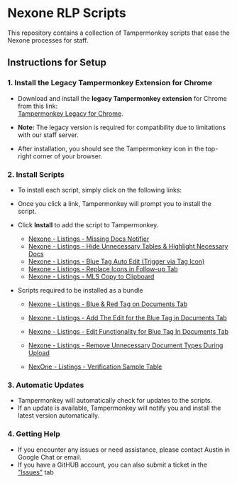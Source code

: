# Nexone RLP Scripts

This repository contains a collection of Tampermonkey scripts that ease the Nexone processes for staff. 

## Instructions for Setup

### 1. Install the Legacy Tampermonkey Extension for Chrome
- Download and install the **legacy Tampermonkey extension** for Chrome from this link:  
  [Tampermonkey Legacy for Chrome](https://chromewebstore.google.com/detail/tampermonkey-legacy/lcmhijbkigalmkeommnijlpobloojgfn).
  
- **Note:** The legacy version is required for compatibility due to limitations with our staff server.  
- After installation, you should see the Tampermonkey icon in the top-right corner of your browser.

### 2. Install Scripts
- To install each script, simply click on the following links:
- Once you click a link, Tampermonkey will prompt you to install the script.  
- Click **Install** to add the script to Tampermonkey.

  - [Nexone - Listings - Missing Docs Notifier](https://github.com/Austoonzzz/nexone-rlp-scripts/raw/refs/heads/main/Nexone/Nexone%20-%20Listings%20-%20Missing%20Docs%20Notifier-1.6.user.js)
  - [Nexone - Listings - Hide Unnecessary Tables & Highlight Necessary Docs](https://github.com/Austoonzzz/nexone-rlp-scripts/raw/refs/heads/main/Nexone/Nexone%20-%20Listings%20-%20Hide%20Unnecessary%20Tables%20&%20Highlight%20Necessary%20Docs-1.6.user.js)
  - [Nexone - Listings - Blue Tag Auto Edit (Trigger via Tag Icon)](https://github.com/Austoonzzz/nexone-rlp-scripts/raw/refs/heads/main/Nexone/Nexone%20-%20Listings%20-%20Blue%20Tag%20Auto%20Edit%20(Trigger%20via%20Tag%20Icon)-1.6.user.js)
  - [Nexone - Listings -  Replace Icons in Follow-up Tab](https://github.com/Austoonzzz/nexone-rlp-scripts/raw/refs/heads/main/Nexone/Nexone%20-%20Listings%20-%20Replace%20Icons%20in%20Follow-up%20Tab-0.4.user.js)
  - [Nexone - Listings - MLS Copy to Clipboard](https://github.com/Austoonzzz/nexone-rlp-scripts/raw/refs/heads/main/Nexone/Nexone%20-%20Listings%20-%20MLS%20Copy%20to%20Clipboard-1.2.user.js)
 
- Scripts required to be installed as a bundle
  - [Nexone - Listings - Blue & Red Tag on Documents Tab](https://github.com/Austoonzzz/nexone-rlp-scripts/raw/refs/heads/main/Nexone/Nexone%20-%20Blue%20&%20Red%20Tag%20on%20Documents%20Tab%20in%20Listings-1.0.user.js)
  - [Nexone - Listings - Add The Edit for the Blue Tag in Documents Tab](https://github.com/Austoonzzz/nexone-rlp-scripts/raw/refs/heads/main/Nexone/Nexone%20-%20Listings%20-%20Add%20The%20Edit%20for%20the%20Blue%20Tag%20in%20Documents%20Tab-0.4.user.js)
  - [Nexone - Listings - Edit Functionality for Blue Tag In Documents Tab](https://github.com/Austoonzzz/nexone-rlp-scripts/raw/refs/heads/main/Nexone/Nexone%20-%20Listings%20-%20Edit%20Functionality%20for%20Blue%20Tag%20In%20Documents%20Tab-1.7.user.js)
 
  - [Nexone - Listings - Remove Unnecessary Document Types During Upload](https://github.com/Austoonzzz/nexone-rlp-scripts/raw/refs/heads/main/Nexone/Nexone%20-%20Listings%20-%20Remove%20Unnecessary%20Document%20Types%20During%20Upload-1.6.user.js)
  - [NexOne - Listings - Verification Sample Table](https://github.com/Austoonzzz/nexone-rlp-scripts/raw/refs/heads/main/Nexone/NexOne%20-%20Listings%20-%20Verification%20Sample%20Table-1.6.user.js)



### 3. Automatic Updates
- Tampermonkey will automatically check for updates to the scripts.
- If an update is available, Tampermonkey will notify you and install the latest version automatically.

### 4. Getting Help
- If you encounter any issues or need assistance, please contact Austin in Google Chat or email.
- If you have a GitHUB account, you can also submit a ticket in the ["Issues"](https://github.com/Austoonzzz/nexone-rlp-scripts/issues) tab
